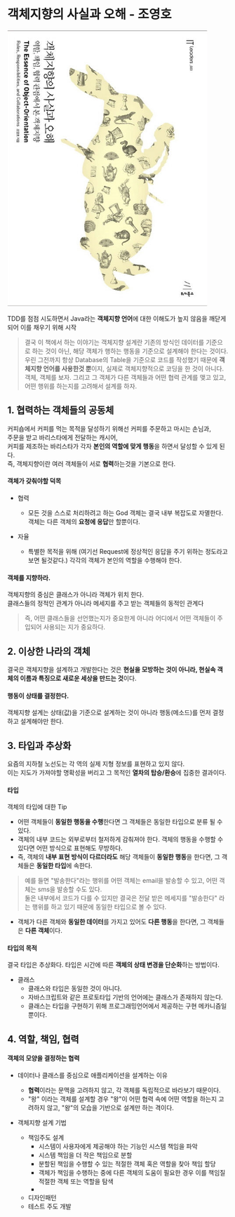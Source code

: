 # 객체지향의 사실과 오해 - 조영호
![표지](./images/표지.png)

TDD를 점점 시도하면서 Java라는 **객체지향 언어**에 대한 이해도가 높지 않음을 깨닫게 되어 이를 채우기 위해 시작

> 결국 이 책에서 하는 이야기는 객체지향 설계란 기존의 방식인 데이터를 기준으로 하는 것이 아닌, 해당 객체가 행하는 행동을 기준으로 설계해야 한다는 것이다.<br/>
우린 그전까지 항상 Database의 Table을 기준으로 코드를 작성했기 때문에 **객체지향 언어를 사용한것 뿐**이지, 실제로 객체지향적으로 코딩을 한 것이 아니다.<br/>
객체, 객체를 보자. 그리고 그 객체가 다른 객체들과 어떤 협력 관계를 맺고 있고, 어떤 행위를 하는지를 고려해서 설계를 하자.


## 1. 협력하는 객체들의 공동체
커피숍에서 커피를 먹는 목적을 달성하기 위해선 커피를 주문하고 마시는 손님과, <br/>
주문을 받고 바리스타에게 전달하는 캐시어, <br/>
커피를 제조하는 바리스타가 각자 **본인의 역할에 맞게 행동**을 하면서 달성할 수 있게 된다.<br/>
즉, 객체지향이란 여러 객체들이 서로 **협력**하는것을 기본으로 한다.

#### 객체가 갖춰야할 덕목

* 협력
  - 모든 것을 스스로 처리하려고 하는 God 객체는 결국 내부 복잡도로 자멸한다. 객체는 다른 객체의 **요청에 응답**만 할뿐이다.

* 자율
  - 특별한 목적을 위해 (여기선 Request에 정상적인 응답을 주기 위하는 정도라고 보면 될것같다.) 각각의 객체가 본인의 역할을 수행해야 한다.

#### 객체를 지향하라.
객체지향의 중심은 클래스가 아니라 객체가 위치 한다. <br/>
클래스들의 정적인 관계가 아니라 메세지를 주고 받는 객체들의 동적인 관계다 <br/>
> 즉, 어떤 클래스들을 선언했는지가 중요한게 아니라 어디에서 어떤 객체들이 주입되어 사용되는 지가 중요하다.

## 2. 이상한 나라의 객체
결국은 객체지향을 설계하고 개발한다는 것은 **현실을 모방하는 것이 아니라, 현실속 객체의 이름과 특징으로 새로운 세상을 만드는 것**이다.

#### 행동이 상태를 결정한다.
객체지향 설계는 상태(값)을 기준으로 설계하는 것이 아니라 행동(메소드)를 먼저 결정하고 설계해야만 한다.

## 3. 타입과 추상화
요즘의 지하철 노선도는 각 역의 실제 지형 정보를 표현하고 있지 않다. <br/> 
이는 지도가 가져야할 명확성을 버리고 그 목적인 **열차의 탑승/환승**에 집중한 결과이다.

#### 타입
객체의 타입에 대한 Tip

* 어떤 객체들이 **동일한 행동을 수행**한다면 그 객체들은 동일한 타입으로 분류 될 수 있다.
* 객체의 내부 코드는 외부로부터 철저하게 감춰져야 한다. 객체의 행동을 수행할 수 있다면 어떤 방식으로 표현해도 무방하다.
* 즉, 객체의 **내부 표현 방식이 다르더라도** 해당 객체들이 **동일한 행동**을 한다면, 그 객체들은 **동일한 타입**에 속한다.

> 예를 들면 "발송한다"라는 행위를 어떤 객체는 email을 발송할 수 있고, 어떤 객체는 sms을 발송할 수도 있다.<br/>
둘은 내부에서 코드가 다를 수 있지만 결국은 전달 받은 메세지를 "발송한다" 라는 행위를 하고 있기 때문에 동일한 타입으로 볼 수 있다.

* 객체가 다른 객체와 **동일한 데이터**를 가지고 있어도 **다른 행동**을 한다면, 그 객체들은 **다른 객체**이다. 

#### 타입의 목적
결국 타입은 추상화다. 타입은 시간에 따른 **객체의 상태 변경을 단순화**하는 방법이다.

* 클래스
  - 클래스와 타입은 동일한 것이 아니다.
  - 자바스크립트와 같은 프로토타입 기반의 언어에는 클래스가 존재하지 않는다.
  - 클래스는 타입을 구현하기 위해 프로그래밍언어에서 제공하는 구현 메카니즘일 뿐이다.

## 4. 역할, 책임, 협력

#### 객체의 모양을 결정하는 협력

* 데이터나 클래스를 중심으로 애플리케이션을 설계하는 이유
  - **협력**이라는 문맥을 고려하지 않고, 각 객체를 독립적으로 바라보기 때문이다.
  - "왕" 이라는 객체를 설계할 경우 "왕"이 어떤 협력 속에 어떤 역할을 하는지 고려하지 않고, "왕"의 모습을 기반으로 설계만 하는 격이다.

* 객체지향 설계 기법
  - 책임주도 설계
    - 시스템이 사용자에게 제공해야 하는 기능인 시스템 책임을 파악
    - 시스템 책임을 더 작은 책임으로 분할
    - 분할된 책임을 수행할 수 있는 적절한 객체 혹은 역할을 찾아 책임 할당
    - 객체가 책임을 수행하는 중에 다른 객체의 도움이 필요한 경우 이를 책임질 적절한 객체 또는 역할을 탐색
    - 
  - 디자인패턴
  - 테스트 주도 개발